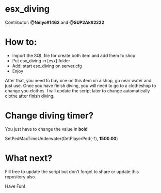 # esx_diving

Contributor: **@Nelyo#1462** and **@SUP2Ak#2222**

# How to:
 - Import the SQL file for create both item and add them to shop
 - Put esx_diving in [esx] folder
 - Add: start esx_diving on server.cfg
 - Enjoy

After that, you need to buy one on this item on a shop, go near water and just use.
Once you have finish diving, you will need to go to a clotheshop to change you clothes.
I will update the script later to change automatically clothe after finish diving. 

# Change diving timer?
You just have to change the value in **bold**

SetPedMaxTimeUnderwater(GetPlayerPed(-1), **1500.00**)

# What next?
Fill free to update the script but don't forget to share or update this repository also.

Have Fun!
